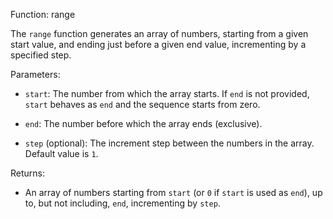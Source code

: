 Function: range

The `range` function generates an array of numbers, starting from a given start value, and ending just before a given end value, incrementing by a specified step.

Parameters:

- `start`: The number from which the array starts. If `end` is not provided, `start` behaves as `end` and the sequence starts from zero.

- `end`: The number before which the array ends (exclusive).

- `step` (optional): The increment step between the numbers in the array. Default value is `1`.

Returns:

- An array of numbers starting from `start` (or `0` if `start` is used as `end`), up to, but not including, `end`, incrementing by `step`.
